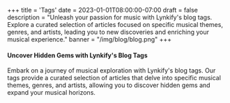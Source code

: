 +++
title = 'Tags'
date = 2023-01-01T08:00:00-07:00
draft = false
description = "Unleash your passion for music with Lynkify's blog tags. Explore a curated selection of articles focused on specific musical themes, genres, and artists, leading you to new discoveries and enriching your musical experience."
banner = "/img/blog/blog.png"
+++

#### Uncover Hidden Gems with Lynkify's Blog Tags

Embark on a journey of musical exploration with Lynkify's blog tags. Our tags provide a curated selection of articles that delve into specific musical themes, genres, and artists, allowing you to discover hidden gems and expand your musical horizons.

